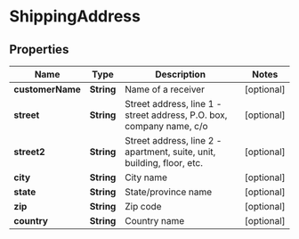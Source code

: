 
# ShippingAddress

## Properties
Name | Type | Description | Notes
------------ | ------------- | ------------- | -------------
**customerName** | **String** | Name of a receiver |  [optional]
**street** | **String** | Street address, line 1 - street address, P.O. box, company name, c/o |  [optional]
**street2** | **String** | Street address, line 2 - apartment, suite, unit, building, floor, etc. |  [optional]
**city** | **String** | City name |  [optional]
**state** | **String** | State/province name |  [optional]
**zip** | **String** | Zip code |  [optional]
**country** | **String** | Country name |  [optional]



